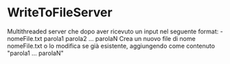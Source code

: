 # WriteToFileServer

Multithreaded server che dopo aver ricevuto un input nel seguente format: 
-nomeFile.txt parola1 parola2 ... parolaN
Crea un nuovo file di nome nomeFile.txt o lo modifica se già esistente, aggiungendo come contenuto "parola1 ... parolaN"
